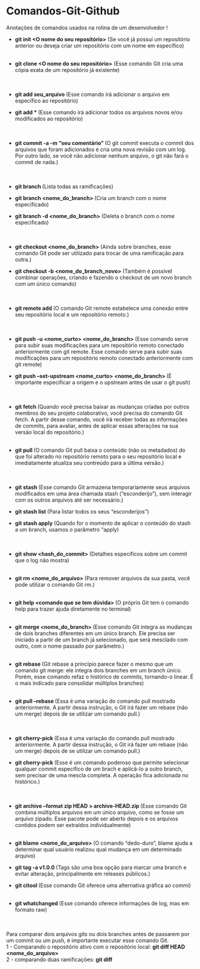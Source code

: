 # Comandos-Git-Github
Anotações de comandos usados na rotina de um desenvolvedor ! 

- <strong>git init <O nome do seu repositório></strong> (Se você já possui um repositório anterior ou deseja criar um repositório com um nome em específico) <br> <br>
- <strong>git clone <URL do seu projeto> <O nome do seu repositório></strong> (Esse comando Git cria uma cópia exata de um repositório já existente) <br> <br> <br> 

- <strong> git add seu_arquivo </strong> (Esse comando irá adicionar o arquivo em específico ao repositório) <br>
- <strong> git add * </strong> (Esse comando irá adicionar todos os arquivos novos e/ou modificados ao repositório) <br> <br> <br> 

- <strong> git commit -a -m “seu comentário” </strong> (O git commit executa o commit dos arquivos que foram adicionados e cria uma nova revisão com um log. Por outro lado, se você não adicionar nenhum arquivo, o git não fará o commit de nada.) <br> <br> <br> 

- <strong> git branch </strong> (Lista todas as ramificações) <br> 
- <strong> git branch <nome_do_branch> </strong> (Cria um branch com o nome especificado) <br>
- <strong> git branch -d <nome_do_branch> </strong> (Deleta o branch com o nome especificado) <br> <br> <br> 

- <strong> git checkout <nome_do_branch> </strong> (Ainda sobre branches, esse comando Git pode ser utilizado para trocar de uma ramificação para outra.) <br> 
- <strong> git checkout -b <nome_do_branch_novo> </strong> (Também é possível combinar operações, criando e fazendo o checkout de um novo branch com um único comando) <br> <br> <br>

- <strong> git remote add <nomecurto> <url></strong> (O comando Git remote estabelece uma conexão entre seu repositório local e um repositório remoto.)<br> <br> <br>

- <strong> git push -u <nome_curto> <nome_do_branch> </strong> (Esse comando serve para subir suas modificações para um repositório remoto conectado anteriormente com git remote. Esse comando serve para subir suas modificações para um repositório remoto conectado anteriormente com git remote) <br>
- <strong> git push –set-upstream <nome_curto> <nome_do_branch> </strong> (É importante especificar a origem e o upstream antes de usar o git push) <br> <br> <br>

- <strong> git fetch </strong> (Quando você precisa baixar as mudanças criadas por outros membros do seu projeto colaborativo, você precisa do comando Git fetch. A partir desse comando, você irá receber todas as informações de commits, para avaliar, antes de aplicar essas alterações na sua versão local do repositório.) <br> <br> 
- <strong>  git pull <URL> </strong> (O comando Git pull baixa o conteúdo (não os metadados) do que foi alterado no repositório remoto para o seu repositório local e imediatamente atualiza seu contreúdo para a última versão.) <br> <br> <br>  

- <strong> git stash </strong> (Esse comando Git armazena temporariamente seus arquivos modificados em uma área chamada stash (“esconderijo”), sem interagir com os outros arquivos até ser necessário.) <br> 
- <strong> git stash list </strong> (Para listar todos os seus “esconderijos”) <br> 
- <strong> git stash apply </strong> (Quando for o momento de aplicar o conteúdo do stash a um branch, usamos o parâmetro “apply) <br> <br> <br>

- <strong> git show <hash_do_commit> </strong> (Detalhes específicos sobre um commit que o log não mostra) <br>  <br>
- <strong> git rm <nome_do_arquivo> </strong> (Para remover arquivos da sua pasta, você pode utilizar o comando Git rm.) <br>  <br>
- <strong> git help <comando que se tem dúvida> </strong> (O próprio Git tem o comando help para trazer ajuda diretamente no terminal) <br>  <br>
- <strong> git merge <nome_do_branch> </strong> (Esse comando Git integra as mudanças de dois branches diferentes em um único branch. Ele precisa ser iniciado a partir de um branch já selecionado, que será mesclado com outro, com o nome passado por parâmetro.) <br>  <br>
- <strong> git rebase <base> </strong> (Git rebase a princípio parece fazer o mesmo que um comando git merge: ele integra dois branches em um branch único. Porém, esse comando refaz o histórico de commits, tornando-o linear. É o mais indicado para consolidar múltiplos branches) <br>  <br>
- <strong> git pull –rebase </strong> (Essa é uma variação do comando pull mostrado anteriormente. A partir dessa instrução, o Git irá fazer um rebase (não um merge) depois de se utilizar um comando pull.) <br>  <br> <br> 

- <strong> git cherry-pick <commit-hash> </strong> (Essa é uma variação do comando pull mostrado anteriormente. A partir dessa instrução, o Git irá fazer um rebase (não um merge) depois de se utilizar um comando pull.) <br>
- <strong> git cherry-pick <commit-hash> </strong> (Esse é um comando poderoso que permite selecionar qualquer commit específico de um brach e aplicá-lo a outro branch, sem precisar de uma mescla completa. A operação fica adicionada no histórico.) <br> <br> <br> 

- <strong> git archive –format zip HEAD > archive-HEAD.zip </strong> (Esse comando Git combina múltiplos arquivos em um único arquivo, como se fosse um arquivo zipado. Esse pacote pode ser aberto depois e os arquivos contidos podem ser extraídos individualmente) <br>  <br>
- <strong> git blame <nome_do_arquivo> </strong> (O comando “dedo-duro”, blame ajuda a determinar qual usuário realizou qual mudança em um determinado arquivo) <br>
- <strong> git tag -a v1.0.0 </strong> (Tags são uma boa opção para marcar uma branch e evitar alteração, principalmente em releases públicos.) 
- <strong> git citool </strong> (Esse comando Git oferece uma alternativa gráfica ao commi) <br>  <br>
- <strong> git whatchanged </strong> (Esse comando oferece informações de log, mas em formato raw) <br> <br> <br>

 Para comparar dois arquivos gits ou dois branches antes de passarem por um commit ou um push, é importante executar esse comando Git. <br>
1 - Comparando o repositório ativo com o repositório local: <strong>  git diff HEAD <nome_do_arquivo> </strong>  <br>
2 - comparando duas ramificações: <strong> git diff <branch de origem> <branch de destino> </strong>  <br> <br> <br>

 
 
 
